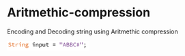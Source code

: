 # Aritmethic-compression
Encoding and Decoding string using Aritmethic compression

![GitHub Logo](/input.png)

